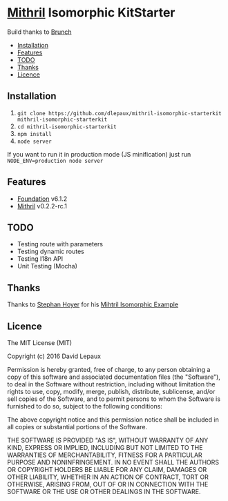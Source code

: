 # [Mithril][] Isomorphic KitStarter

Build thanks to [Brunch][]

- [Installation](#installation)
- [Features](#features)
- [TODO](#todo)
- [Thanks](#thanks)
- [Licence](#licence)


## <a name="installation"></a> Installation

1. `git clone https://github.com/dlepaux/mithril-isomorphic-starterkit mithril-isomorphic-starterkit`
2. `cd mithril-isomorphic-starterkit`
3. `npm install`
4. `node server`

If you want to run it in production mode (JS minification) just run `NODE_ENV=production node server`

## <a name="features"></a> Features

- [Foundation][]  v6.1.2
- [Mithril][]     v0.2.2-rc.1


## <a name="todo"></a> TODO

- Testing route with parameters
- Testing dynamic routes
- Testing I18n API
- Unit Testing (Mocha)


## <a name="thanks"></a> Thanks

Thanks to [Stephan Hoyer][] for his [Mihtril Isomorphic Example][]


## <a name="licence"></a> Licence

The MIT License (MIT)

Copyright (c) 2016 David Lepaux

Permission is hereby granted, free of charge, to any person obtaining a copy
of this software and associated documentation files (the "Software"), to deal
in the Software without restriction, including without limitation the rights
to use, copy, modify, merge, publish, distribute, sublicense, and/or sell
copies of the Software, and to permit persons to whom the Software is
furnished to do so, subject to the following conditions:

The above copyright notice and this permission notice shall be included in all
copies or substantial portions of the Software.

THE SOFTWARE IS PROVIDED "AS IS", WITHOUT WARRANTY OF ANY KIND, EXPRESS OR
IMPLIED, INCLUDING BUT NOT LIMITED TO THE WARRANTIES OF MERCHANTABILITY,
FITNESS FOR A PARTICULAR PURPOSE AND NONINFRINGEMENT. IN NO EVENT SHALL THE
AUTHORS OR COPYRIGHT HOLDERS BE LIABLE FOR ANY CLAIM, DAMAGES OR OTHER
LIABILITY, WHETHER IN AN ACTION OF CONTRACT, TORT OR OTHERWISE, ARISING FROM,
OUT OF OR IN CONNECTION WITH THE SOFTWARE OR THE USE OR OTHER DEALINGS IN THE
SOFTWARE.


[Stephan Hoyer]: https://github.com/StephanHoyer
[Mihtril Isomorphic Example]: https://github.com/StephanHoyer/mithril-isomorphic-example
[Mithril]: http://mithril.js.org
[Brunch]: http://brunch.io
[Foundation]: http://foundation.zurb.com/
